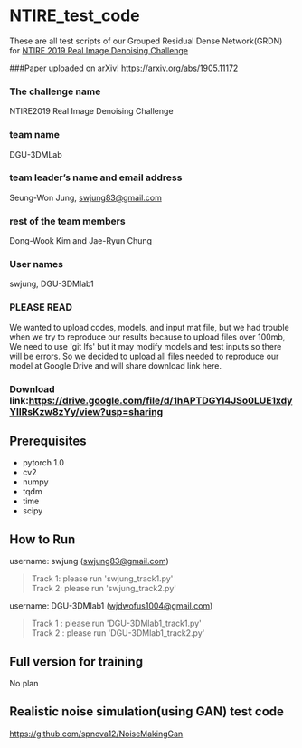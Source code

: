 NTIRE_test_code
=============
These are all test scripts of our Grouped Residual Dense Network(GRDN) for [NTIRE 2019 Real Image Denoising Challenge](https://competitions.codalab.org/competitions/21258)

###Paper uploaded on arXiv!
https://arxiv.org/abs/1905.11172

### The challenge name  
NTIRE2019 Real Image Denoising Challenge  

### team name  
DGU-3DMLab  

### team leader’s name and email address   
Seung-Won Jung, swjung83@gmail.com  

### rest of the team members  
Dong-Wook Kim and Jae-Ryun Chung  

### User names  
swjung, DGU-3DMlab1  

### PLEASE READ
We wanted to upload codes, models, and input mat file, but we had trouble when we try to reproduce our results because
to upload files over 100mb, We need to use 'git lfs' but it may modify models and test inputs so there will be errors. So
we decided to upload all files needed to reproduce our model at Google Drive and will share download link here.

### Download link:https://drive.google.com/file/d/1hAPTDGYl4JSo0LUE1xdyYlIRsKzw8zYy/view?usp=sharing

Prerequisites  
-------------
* pytorch 1.0  
* cv2  
* numpy  
* tqdm  
* time  
* scipy  


How to Run
-------------
username: swjung (swjung83@gmail.com)   
> Track 1: please run 'swjung_track1.py'  
> Track 2: please run 'swjung_track2.py'  
  
username: DGU-3DMlab1 (wjdwofus1004@gmail.com)  
> Track 1 : please run 'DGU-3DMlab1_track1.py'  
> Track 2 : please run 'DGU-3DMlab1_track2.py'  
  
 
Full version for training
-------------
No plan  

Realistic noise simulation(using GAN) test code
-------------
https://github.com/spnova12/NoiseMakingGan
